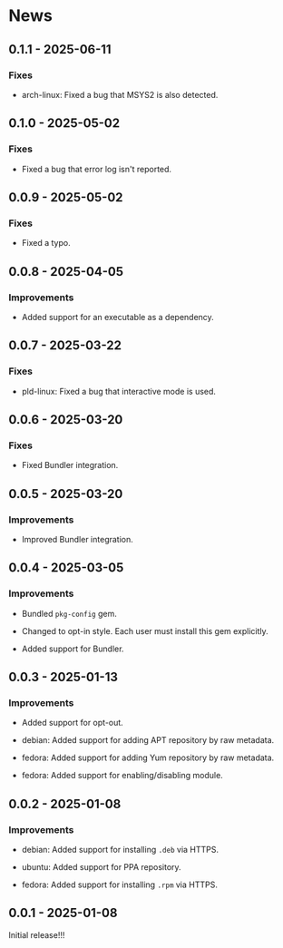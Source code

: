 # News

## 0.1.1 - 2025-06-11

### Fixes

  * arch-linux: Fixed a bug that MSYS2 is also detected.

## 0.1.0 - 2025-05-02

### Fixes

  * Fixed a bug that error log isn't reported.

## 0.0.9 - 2025-05-02

### Fixes

  * Fixed a typo.

## 0.0.8 - 2025-04-05

### Improvements

  * Added support for an executable as a dependency.

## 0.0.7 - 2025-03-22

### Fixes

  * pld-linux: Fixed a bug that interactive mode is used.

## 0.0.6 - 2025-03-20

### Fixes

  * Fixed Bundler integration.

## 0.0.5 - 2025-03-20

### Improvements

  * Improved Bundler integration.

## 0.0.4 - 2025-03-05

### Improvements

  * Bundled `pkg-config` gem.

  * Changed to opt-in style. Each user must install this gem
    explicitly.

  * Added support for Bundler.

## 0.0.3 - 2025-01-13

### Improvements

  * Added support for opt-out.

  * debian: Added support for adding APT repository by raw metadata.

  * fedora: Added support for adding Yum repository by raw metadata.

  * fedora: Added support for enabling/disabling module.

## 0.0.2 - 2025-01-08

### Improvements

  * debian: Added support for installing `.deb` via HTTPS.

  * ubuntu: Added support for PPA repository.

  * fedora: Added support for installing `.rpm` via HTTPS.

## 0.0.1 - 2025-01-08

Initial release!!!
